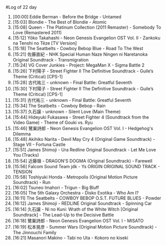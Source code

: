 #Log of 22 day

1. [00:00] Eddie Berman - Before the Bridge - Untamed
1. [15:03] Blondie - The Best of Blondie - Atomic
1. [15:08] Queen - The Platinum Collection (2011 Remaster) - Somebody To Love (Remastered 2011)
1. [15:12] Yōko Takahashi - Neon Genesis Evangelion OST Vol. II - Zankoku na Tenshi no Tēze [TV Version]
1. [15:18] The Seatbelts - Cowboy Bebop Blue - Road To The West
1. [15:21] 佐藤直紀 - NHK Special Human Naze Ningen ni Naretanoka Original Soundtrack - Transmigration
1. [15:24] VG Cover Junkies - Project: MegaMan X - Sigma Battle 2
1. [15:26] 下村陽子 - Street Fighter II The Definitive Soundtrack - Guile’s Theme (Critical) [CPS-1]
1. [15:28] 古代祐三 - unknown - Final Battle: Greatful Seventh
1. [15:30] 下村陽子 - Street Fighter II The Definitive Soundtrack - Guile’s Theme (Critical) [CPS-1]
1. [15:31] 古代祐三 - unknown - Final Battle: Greatful Seventh
1. [15:34] The Seatbelts - Cowboy Bebop - Rain
1. [15:37] 久石譲 - unknown - Silent Love (Main Theme)
1. [15:44] Hideyuki Fukasawa - Street Fighter 4 (Soundtrack from the Video Game) - Theme of Gouki vs. Ryu
1. [15:46] 鷺巣詩郎 - Neon Genesis Evangelion OST Vol. I - Hedgehog's Dilemma
1. [15:48] Akihiko Narita - Devil May Cry 4 (Original Game Soundtrack) - Stage VII - Fortuna Castle
1. [15:51] James Shimoji - Ura Redline Original Soundtrack - Let Me Love You (Tracks)
1. [15:54] 近藤嶺 - DRAGON'S DOGMA (Original Soundtrack) - Farewell
1. [15:56] Falcom Sound Team jdk - Ys ORIGIN ORIGINAL SOUND TRACK - TENSION
1. [15:58] Toshiyuki Honda - Metropolis (Original Motion Picture Soundtrack) - Run
1. [16:02] Tsuneo Imahori - Trigun - Big Bluff
1. [16:05] The 5th Galaxy Orchestra - Disko Exotika - Who Am I?
1. [16:11] The Seatbelts - COWBOY BEBOP O.S.T. FUTURE BLUES - Powder
1. [16:12] James Shimoji - REDLINE Original Soundtrack - Spinning Car
1. [16:14] 久石譲 - Ni no Kuni: Wrath of the White Witch [Original Soundtrack] - The Lead-Up to the Decisive Battle
1. [16:18] 鷺巣詩郎 - Neon Genesis Evangelion OST Vol. I - MISATO
1. [16:19] 松本晃彦 - Summer Wars (Original Motion Picture Soundtrack) - The Jinnouchi Family
1. [16:21] Masanori Makino - Tabi no Uta - Kokoro no kiseki
